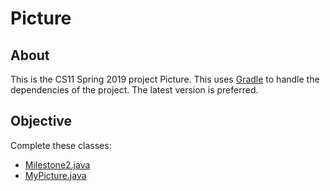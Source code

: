 # Picture

## About

This is the CS11 Spring 2019 project Picture. This uses [Gradle](https://gradle.org/) to handle the dependencies of the project. The latest version is preferred.

## Objective
Complete these classes:
- [Milestone2.java](src/bookClasses/Milestone2.java)
- [MyPicture.java](src/bookClasses/MyPicture.java)